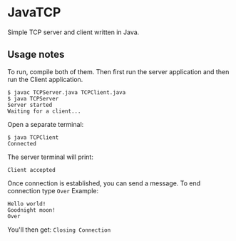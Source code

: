 # JavaTCP
Simple TCP server and client written in Java.

## Usage notes
To run, compile both of them. Then first run the server application and then run the Client application.
```
$ javac TCPServer.java TCPClient.java
$ java TCPServer
Server started
Waiting for a client...
```
Open a separate terminal:
```
$ java TCPClient
Connected
```
The server terminal will print:
```
Client accepted
```
Once connection is established, you can send a message.
To end connection type ```Over```
Example:
```
Hello world!
Goodnight moon!
Over
```
You'll then get:
```Closing Connection```
